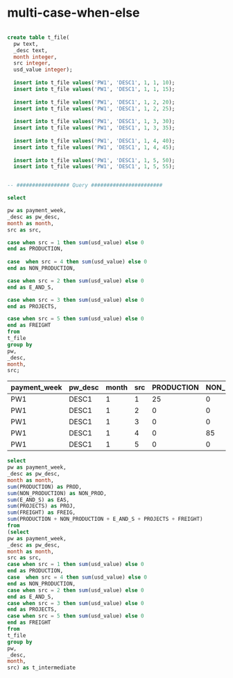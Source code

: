 # multi-case-when-else

```sql

create table t_file(
  pw text,
  _desc text,
  month integer,
  src integer,
  usd_value integer);
  
  insert into t_file values('PW1', 'DESC1', 1, 1, 10);
  insert into t_file values('PW1', 'DESC1', 1, 1, 15);
  
  insert into t_file values('PW1', 'DESC1', 1, 2, 20);
  insert into t_file values('PW1', 'DESC1', 1, 2, 25);
  
  insert into t_file values('PW1', 'DESC1', 1, 3, 30);
  insert into t_file values('PW1', 'DESC1', 1, 3, 35);
  
  insert into t_file values('PW1', 'DESC1', 1, 4, 40);
  insert into t_file values('PW1', 'DESC1', 1, 4, 45);
  
  insert into t_file values('PW1', 'DESC1', 1, 5, 50);
  insert into t_file values('PW1', 'DESC1', 1, 5, 55);


-- ################# Query #######################

select 

pw as payment_week,
_desc as pw_desc,
month as month,
src as src,

case when src = 1 then sum(usd_value) else 0 
end as PRODUCTION,
  
case  when src = 4 then sum(usd_value) else 0 
end as NON_PRODUCTION,

case when src = 2 then sum(usd_value) else 0 
end as E_AND_S,

case when src = 3 then sum(usd_value) else 0 
end as PROJECTS,

case when src = 5 then sum(usd_value) else 0 
end as FREIGHT
from
t_file
group by
pw,
_desc,
month,
src;

```

| payment_week | pw_desc | month | src | PRODUCTION | NON_PRODUCTION | E_AND_S | PROJECTS | FREIGHT |
|--------------|---------|-------|-----|------------|----------------|---------|----------|---------|
|          PW1 |   DESC1 |     1 |   1 |         25 |              0 |       0 |        0 |       0 |
|          PW1 |   DESC1 |     1 |   2 |          0 |              0 |      45 |        0 |       0 |
|          PW1 |   DESC1 |     1 |   3 |          0 |              0 |       0 |       65 |       0 |
|          PW1 |   DESC1 |     1 |   4 |          0 |             85 |       0 |        0 |       0 |
|          PW1 |   DESC1 |     1 |   5 |          0 |              0 |       0 |        0 |     105 |


```sql
select
pw as payment_week,
_desc as pw_desc,
month as month,
sum(PRODUCTION) as PROD,
sum(NON_PRODUCTION) as NON_PROD,
sum(E_AND_S) as EAS,
sum(PROJECTS) as PROJ,
sum(FREIGHT) as FREIG,
sum(PRODUCTION + NON_PRODUCTION + E_AND_S + PROJECTS + FREIGHT)
from
(select
pw as payment_week,
_desc as pw_desc,
month as month,
src as src,
case when src = 1 then sum(usd_value) else 0 
end as PRODUCTION,  
case  when src = 4 then sum(usd_value) else 0 
end as NON_PRODUCTION,
case when src = 2 then sum(usd_value) else 0 
end as E_AND_S,
case when src = 3 then sum(usd_value) else 0 
end as PROJECTS,
case when src = 5 then sum(usd_value) else 0 
end as FREIGHT
from
t_file
group by
pw,
_desc,
month,
src) as t_intermediate
```
